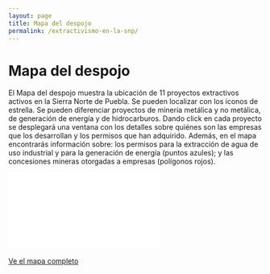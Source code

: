 ```yaml
---
layout: page
title: Mapa del despojo
permalink: /extractivismo-en-la-snp/
---
```


# Mapa del despojo

El Mapa del despojo muestra la ubicación de 11 proyectos extractivos activos en la Sierra Norte de Puebla. Se pueden localizar con los íconos de estrella. Se pueden diferenciar proyectos de minería metálica y no metálica, de generación de energía y de hidrocarburos. Dando click en cada proyecto se desplegará una ventana con los detalles sobre quiénes son las empresas que los desarrollan y los permisos que han adquirido.
Además, en el mapa encontrarás información sobre: los permisos para la extracción de agua de uso industrial y para la generación de energía (puntos azules); y las concesiones mineras otorgadas a empresas (polígonos rojos).

<div class="embed-responsive embed-responsive-1by1">
  <iframe class="embed-responsive-item" frameborder="0" allowfullscreen allow="geolocation" src="//umap.openstreetmap.fr/es/map/proyectos-extractivos-en-la-snp-2023_971912?scaleControl=false&miniMap=false&scrollWheelZoom=false&zoomControl=true&editMode=disabled&moreControl=true&searchControl=null&tilelayersControl=null&embedControl=null&datalayersControl=true&onLoadPanel=undefined&captionBar=false&captionMenus=true"></iframe>
</div>
<br>
<div class="text-center mb-5">
  <a class="btn btn-secondary" href="//umap.openstreetmap.fr/es/map/proyectos-extractivos-en-la-snp-2023_971912?scaleControl=false&miniMap=false&scrollWheelZoom=false&zoomControl=true&editMode=disabled&moreControl=true&searchControl=null&tilelayersControl=null&embedControl=null&datalayersControl=true&onLoadPanel=undefined&captionBar=false&captionMenus=true" target="_blank">Ve el mapa completo</a>
</div>
